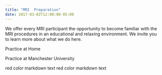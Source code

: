 ```yaml
---
title: "MRI  Preparation"
date: 2017-03-02T12:00:00-05:00
---
```


We offer every MRI participant the opportunity to become familiar with the MRI procedures in an educational and relaxing environment. We invite you to learn more about what we do here.

Practice at Home


Practice at Manchester University

<p><red> red color markdown text</red>
<yellow> red color markdown text</yellow></p>


